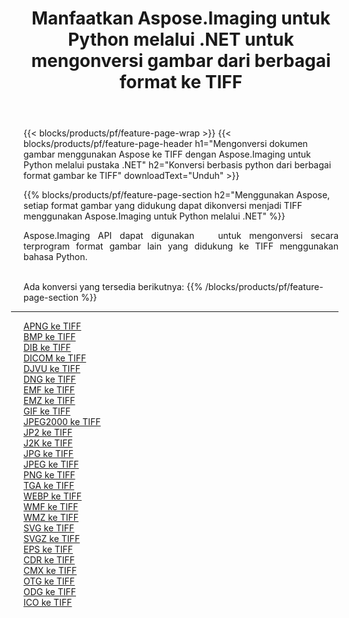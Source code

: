 ﻿---
title: Manfaatkan Aspose.Imaging untuk Python melalui .NET untuk mengonversi gambar dari berbagai format ke TIFF 
weight: 3920
url: /id/python-net/conversion/to/tiff 
lang: id
langdirlevel: 2
locales: zh-hans,ja,it,ru,de,es,fr,nl,id,lt,pl,pt,vi,tr,ko,zh-hant,ar,hi,th,sv,cs,uk,he
description: Anda dapat menggunakan Aspose.Imaging untuk Python melalui pustaka .NET untuk mengonversi dari berbagai format ke TIFF
---

{{< blocks/products/pf/feature-page-wrap >}}
{{< blocks/products/pf/feature-page-header h1="Mengonversi dokumen gambar menggunakan Aspose ke TIFF dengan Aspose.Imaging untuk Python melalui pustaka .NET" h2="Konversi berbasis python dari berbagai format gambar ke TIFF" downloadText="Unduh" >}}


{{% blocks/products/pf/feature-page-section  h2="Menggunakan Aspose, setiap format gambar yang didukung dapat dikonversi menjadi TIFF menggunakan Aspose.Imaging untuk Python melalui .NET" %}}
<p align=justify>Aspose.Imaging API dapat digunakan   untuk mengonversi secara terprogram format gambar lain yang didukung ke TIFF menggunakan bahasa Python.</p>
<br/>
Ada konversi yang tersedia berikutnya:
{{% /blocks/products/pf/feature-page-section %}}
<div class="container-fluid productfamilypage bg-gray">
    <div class="convertypes bg-gray agp-content section">
        <div class="container">
		<hr style="margin-left:-20px;"/>
		<div class="row other-converters">
		    <div class='col-md-2 other-converter remove-lp remove-rp'><a href="/imaging/id/python-net/conversion/apng-to-tiff" >APNG ke TIFF</a></div>
<div class='col-md-2 other-converter remove-lp remove-rp'><a href="/imaging/id/python-net/conversion/bmp-to-tiff" >BMP ke TIFF</a></div>
<div class='col-md-2 other-converter remove-lp remove-rp'><a href="/imaging/id/python-net/conversion/dib-to-tiff" >DIB ke TIFF</a></div>
<div class='col-md-2 other-converter remove-lp remove-rp'><a href="/imaging/id/python-net/conversion/dicom-to-tiff" >DICOM ke TIFF</a></div>
<div class='col-md-2 other-converter remove-lp remove-rp'><a href="/imaging/id/python-net/conversion/djvu-to-tiff" >DJVU ke TIFF</a></div>
<div class='col-md-2 other-converter remove-lp remove-rp'><a href="/imaging/id/python-net/conversion/dng-to-tiff" >DNG ke TIFF</a></div>
<div class='col-md-2 other-converter remove-lp remove-rp'><a href="/imaging/id/python-net/conversion/emf-to-tiff" >EMF ke TIFF</a></div>
<div class='col-md-2 other-converter remove-lp remove-rp'><a href="/imaging/id/python-net/conversion/emz-to-tiff" >EMZ ke TIFF</a></div>
<div class='col-md-2 other-converter remove-lp remove-rp'><a href="/imaging/id/python-net/conversion/gif-to-tiff" >GIF ke TIFF</a></div>
<div class='col-md-2 other-converter remove-lp remove-rp'><a href="/imaging/id/python-net/conversion/jpeg2000-to-tiff" >JPEG2000 ke TIFF</a></div>
<div class='col-md-2 other-converter remove-lp remove-rp'><a href="/imaging/id/python-net/conversion/jp2-to-tiff" >JP2 ke TIFF</a></div>
<div class='col-md-2 other-converter remove-lp remove-rp'><a href="/imaging/id/python-net/conversion/j2k-to-tiff" >J2K ke TIFF</a></div>
<div class='col-md-2 other-converter remove-lp remove-rp'><a href="/imaging/id/python-net/conversion/jpg-to-tiff" >JPG ke TIFF</a></div>
<div class='col-md-2 other-converter remove-lp remove-rp'><a href="/imaging/id/python-net/conversion/jpeg-to-tiff" >JPEG ke TIFF</a></div>
<div class='col-md-2 other-converter remove-lp remove-rp'><a href="/imaging/id/python-net/conversion/png-to-tiff" >PNG ke TIFF</a></div>
<div class='col-md-2 other-converter remove-lp remove-rp'><a href="/imaging/id/python-net/conversion/tga-to-tiff" >TGA ke TIFF</a></div>
<div class='col-md-2 other-converter remove-lp remove-rp'><a href="/imaging/id/python-net/conversion/webp-to-tiff" >WEBP ke TIFF</a></div>
<div class='col-md-2 other-converter remove-lp remove-rp'><a href="/imaging/id/python-net/conversion/wmf-to-tiff" >WMF ke TIFF</a></div>
<div class='col-md-2 other-converter remove-lp remove-rp'><a href="/imaging/id/python-net/conversion/wmz-to-tiff" >WMZ ke TIFF</a></div>
<div class='col-md-2 other-converter remove-lp remove-rp'><a href="/imaging/id/python-net/conversion/svg-to-tiff" >SVG ke TIFF</a></div>
<div class='col-md-2 other-converter remove-lp remove-rp'><a href="/imaging/id/python-net/conversion/svgz-to-tiff" >SVGZ ke TIFF</a></div>
<div class='col-md-2 other-converter remove-lp remove-rp'><a href="/imaging/id/python-net/conversion/eps-to-tiff" >EPS ke TIFF</a></div>
<div class='col-md-2 other-converter remove-lp remove-rp'><a href="/imaging/id/python-net/conversion/cdr-to-tiff" >CDR ke TIFF</a></div>
<div class='col-md-2 other-converter remove-lp remove-rp'><a href="/imaging/id/python-net/conversion/cmx-to-tiff" >CMX ke TIFF</a></div>
<div class='col-md-2 other-converter remove-lp remove-rp'><a href="/imaging/id/python-net/conversion/otg-to-tiff" >OTG ke TIFF</a></div>
<div class='col-md-2 other-converter remove-lp remove-rp'><a href="/imaging/id/python-net/conversion/odg-to-tiff" >ODG ke TIFF</a></div>
<div class='col-md-2 other-converter remove-lp remove-rp'><a href="/imaging/id/python-net/conversion/ico-to-tiff" >ICO ke TIFF</a></div>
                </div>
        </div>
    </div>
</div>
<br/>

